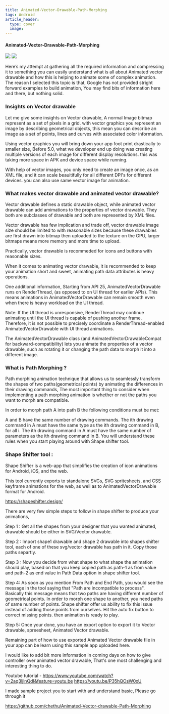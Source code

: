 ```yaml
---
title: Animated-Vector-Drawable-Path-Morphing
tags: Android
article_header:
  type: cover
  image:
---
```




#### Animated-Vector-Drawable-Path-Morphing


<div class="grid">
  <div class="cell cell--12 cell--lg-6 content">
<div class="card">
  <div class="card__image">
    <img class="image" src="{{site.baseurl}}/assets/post/original_demo.gif"/>
    <img class="image" src="{{site.baseurl}}/assets/post/demo_vedio.gif"/>
  </div>
</div>
    </div>
</div>




Here’s my attempt at gathering all the required information and compressing it to something you can easily understand what is all about Animated vector drawable and how this is helping to animate some of complex animation. The reason I selected this topic is that, Google has not provided stright forward examples to build animation, You may find bits of information here and there, but nothing solid.


### Insights on Vector drawable
Let me give some insights on Vector drawable, A normal Image bitmap represent as a set of pixels in a grid. with vector graphics you represent an image by describing geometrical objects, this mean you can describe an image as a set of points, lines and curves with associated color information.

Using vector graphics you will bring down your app foot print drastically to smaller size, Before 5.0, what we developer end up doing was creating multiple versions of each image for different display resolutions. this was taking more space in APK and device space while running.

With help of vector images, you only need to create an image once, as an XML file, and it can scale beauitifully for all different DPI's for different devices. you can also use same vector image for animation.

### What makes vector drawable and animated vector drawable?
Vector drawable defines a static drawable object, while animated vector drawable can add amimations to the properties of vector drawable. They both are subclasses of drawable and both are represented by XML files.

Vector drawable has few implication and trade off, vector drawable image size should be limited to with reasonable sizes because these drawables are first drawn into bitmap then uploaded to the texture on the GPU, larger bitmaps means more memory and more time to upload.

Practically, vector drawable is recommeded for icons and buttons with reasonable sizes.

When it comes to animating vector drawable, it is recommended to keep your animation short and sweet, animating path data attributes is heavy operations.

One additional information, Starting from API 25, AnimatedVectorDrawable runs on RenderThread, (as opposed to on UI thread for earlier APIs). This means animations in AnimatedVectorDrawable can remain smooth even when there is heavy workload on the UI thread.

Note: If the UI thread is unresponsive, RenderThread may continue animating until the UI thread is capable of pushing another frame. Therefore, it is not possible to precisely coordinate a RenderThread-enabled AnimatedVectorDrawable with UI thread animations.

The AnimatedVectorDrawable class (and AnimatedVectorDrawableCompat for backward-compatibility) lets you animate the properties of a vector drawable, such as rotating it or changing the path data to morph it into a different image.

### What is Path Morphing ? 

Path morphing animation technique that allows us to seamlessly transform the shapes of two paths(geometrical points) by animating the differences in their drawing commands, The most important thing to consider when implementing a path morphing animation is whether or not the paths you want to morph are compatible.

In order to morph path A into path B the following conditions must be met:

A and B have the same number of drawing commands.
The ith drawing command in A must have the same type as the ith drawing command in B, for all i.
The ith drawing command in A must have the same number of parameters as the ith drawing command in B.
You will understand these rules when you start playing around with Shape shifter tool.

### Shape Shifter tool : 

Shape Shifter is a web-app that simplifies the creation of icon animations for Android, iOS, and the web.

This tool currently exports to standalone SVGs, SVG spritesheets, and CSS keyframe animations for the web, as well as to AnimatedVectorDrawable format for Android.

https://shapeshifter.design/

There are very few simple steps to follow in shape shifter to produce your animations,

Step 1 : Get all the shapes from your designer that you wanted animated, drawable should be either in SVG/Vector drawable.

Step 2 : Import shape1 drawable and shape 2 drawable into shapes shifter tool, each of one of these svg/vector drawable has path in it. Copy those paths separtly.

Step 3 : Now you decide from what shape to what shape the animation should play, based on that you keep copied path as path-1 as from value and path-2 as end value in Path Data option in shape shifter tool.

Step 4: As soon as you mention From Path and End Path, you would see the message in the tool saying that "Path are incompatible to process". Basically this message means that two paths are having different number of geometrical points. In order to morph one shape to another, you need paths of same number of points. Shape shifter offer us ability to fix this issue instead of adding those points from ourselves. Hit the auto fix button to correct missing points. then animation is ready to play.

Step 5: Once your done, you have an export option to export it to Vector drawable, spreesheet, Animated Vector drawable.

Remaining part of how to use exported Animated Vector drawable file in your app can be learn using this sample app uploaded here.


I would like to add bit more information in coming days on how to give controller over animated vector drawable, That's one most challenging and interesting thing to do.

Youtube tutorial - https://www.youtube.com/watch?v=2aq3ljlnQdI&feature=youtu.be https://youtu.be/P35hQOsW0xU

I made sample project you to start with and understand basic, Please go through it 

https://github.com/chethu/Animated-Vector-drawable-Path-Morphing

<!--more-->
